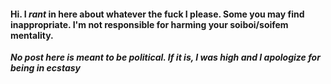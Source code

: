 #### Hi. I *rant* in here about whatever the fuck I please. Some you may find inappropriate. I'm not responsible for harming your soiboi/soifem mentality.

***No post here is meant to be political. If it is, I was high and I apologize for being in ecstasy***